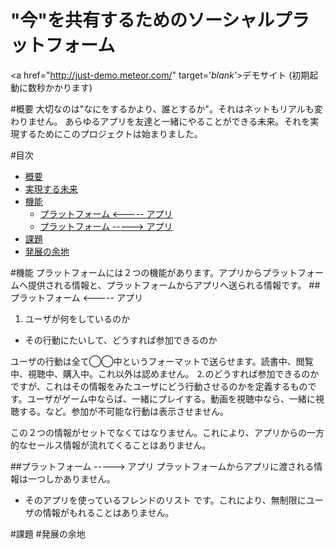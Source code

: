 # "今"を共有するためのソーシャルプラットフォーム
<a href="http://just-demo.meteor.com/" target='_blank'_>デモサイト</a>
(初期起動に数秒かかります)
<!-- [デモサイト](http://just-demo.meteor.com/) -->


#概要
大切なのは"なにをするかより、誰とするか"。それはネットもリアルも変わりません。
あらゆるアプリを友達と一緒にやることができる未来。それを実現するためにこのプロジェクトは始まりました。


#目次
* [概要](#概要)
* [実現する未来](#実現する未来)
* [機能](#機能)
  * [プラットフォーム <----- アプリ](#プラットフォーム-------アプリ)
  * [プラットフォーム -----> アプリ](#プラットフォーム-------アプリ-1)
* [課題](#課題)
* [発展の余地](#発展の余地)



#機能
プラットフォームには２つの機能があります。アプリからプラットフォームへ提供される情報と、プラットフォームからアプリへ送られる情報です。
##プラットフォーム <----- アプリ
1. ユーザが何をしているのか
- その行動にたいして、どうすれば参加できるのか

ユーザの行動は全て◯◯中というフォーマットで送らせます。読書中、閲覧中、視聴中、購入中。これ以外は認めません。
⒉のどうすれば参加できるのかですが、これはその情報をみたユーザにどう行動させるのかを定義するものです。ユーザがゲーム中ならば、一緒にプレイする。動画を視聴中なら、一緒に視聴する。など。参加が不可能な行動は表示させません。

この２つの情報がセットでなくてはなりません。これにより、アプリからの一方的なセールス情報が流れてくることはありません。

##プラットフォーム -----> アプリ
プラットフォームからアプリに渡される情報は一つしかありません。
+ そのアプリを使っているフレンドのリスト
です。これにより、無制限にユーザの情報がもれることはありません。

#課題
#発展の余地

